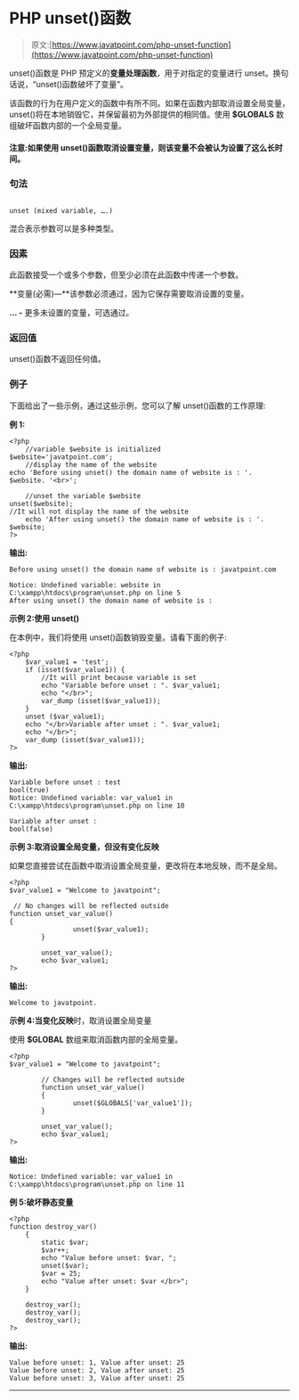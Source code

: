 # PHP unset()函数

> 原文:[https://www.javatpoint.com/php-unset-function](https://www.javatpoint.com/php-unset-function)

unset()函数是 PHP 预定义的**变量处理函数**，用于对指定的变量进行 unset。换句话说，“unset()函数破坏了变量”。

该函数的行为在用户定义的函数中有所不同。如果在函数内部取消设置全局变量，unset()将在本地销毁它，并保留最初为外部提供的相同值。使用 **$GLOBALS** 数组破坏函数内部的一个全局变量。

#### 注意:如果使用 unset()函数取消设置变量，则该变量不会被认为设置了这么长时间。

### 句法

```

unset (mixed variable, ….)

```

混合表示参数可以是多种类型。

### 因素

此函数接受一个或多个参数，但至少必须在此函数中传递一个参数。

**变量(必需)—**该参数必须通过，因为它保存需要取消设置的变量。

**… -** 更多未设置的变量，可选通过。

### 返回值

unset()函数不返回任何值。

### 例子

下面给出了一些示例，通过这些示例，您可以了解 unset()函数的工作原理:

**例 1:**

```
<?php
	//variable $website is initialized
$website='javatpoint.com';
	//display the name of the website
echo 'Before using unset() the domain name of website is : '. $website. '<br>';

	//unset the variable $website
unset($website);
//It will not display the name of the website
	echo 'After using unset() the domain name of website is : '. $website;
?>

```

**输出:**

```
Before using unset() the domain name of website is : javatpoint.com

Notice: Undefined variable: website in C:\xampp\htdocs\program\unset.php on line 5
After using unset() the domain name of website is :

```

**示例 2:使用 unset()**

在本例中，我们将使用 unset()函数销毁变量。请看下面的例子:

```
<?php
	$var_value1 = 'test';
	if (isset($var_value1)) {
		//It will print because variable is set
		echo "Variable before unset : ". $var_value1;
		echo "</br>";
		var_dump (isset($var_value1));
	}
	unset ($var_value1);
	echo "</br>Variable after unset : ". $var_value1;
	echo "</br>";
	var_dump (isset($var_value1));
?>

```

**输出:**

```
Variable before unset : test
bool(true)
Notice: Undefined variable: var_value1 in C:\xampp\htdocs\program\unset.php on line 10

Variable after unset :
bool(false)

```

**示例 3:取消设置全局变量，但没有变化反映**

如果您直接尝试在函数中取消设置全局变量，更改将在本地反映，而不是全局。

```
<?php
$var_value1 = "Welcome to javatpoint"; 

 // No changes will be reflected outside 
function unset_var_value() 
{ 
          		unset($var_value1); 
      	} 

      	unset_var_value(); 
      	echo $var_value1;
?>

```

**输出:**

```
Welcome to javatpoint.

```

**示例 4:当变化反映**时，取消设置全局变量

使用 **$GLOBAL** 数组来取消函数内部的全局变量。

```
<?php
$var_value1 = "Welcome to javatpoint"; 

      	// Changes will be reflected outside 
    	function unset_var_value() 
      	{ 
          		unset($GLOBALS['var_value1']); 
     	} 

      	unset_var_value(); 
      	echo $var_value1;
?>

```

**输出:**

```
Notice: Undefined variable: var_value1 in C:\xampp\htdocs\program\unset.php on line 11

```

**例 5:破坏静态变量**

```
<?php
function destroy_var()
	{
		static $var;
		$var++;
		echo "Value before unset: $var, ";
		unset($var);
		$var = 25;
		echo "Value after unset: $var </br>";
	}

	destroy_var();
	destroy_var();
	destroy_var();
?>

```

**输出:**

```
Value before unset: 1, Value after unset: 25
Value before unset: 2, Value after unset: 25
Value before unset: 3, Value after unset: 25

```

* * *